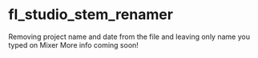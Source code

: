 # fl_studio_stem_renamer
 Removing project name and date from the file and leaving only name you typed on Mixer
 More info coming soon!
